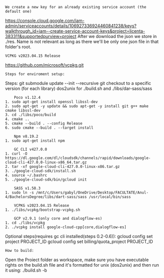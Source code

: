     We create a new key for an already existing service account (the default one)
https://console.cloud.google.com/iam-admin/serviceaccounts/details/106927336924460841238/keys?walkthrough_id=iam--create-service-account-keys&project=licenta-383311&supportedpurview=project
    After we download the json we store in ./res. Name is not relevant as long as there we'll be only one json 
file in that folder's root.

    VCPKG v2023.04.15 Release
https://github.com/microsoft/vcpkg.git

    Steps for enviroment setup:
Steps:
    git submodule update --init --recursive
    git checkout to a specific version (for each library)
    dos2unix for ./build.sh and ./libs/dar-sass/sass

        Poco v1.12.4
    1. sudo apt-get install openssl libssl-dev
    2. sudo apt-get -y update && sudo apt-get -y install git g++ make cmake libssl-dev
    3. cd ./libs/poco/build
    4. cmake ..
    5. cmake --build . --config Release
    6. sudo cmake --build . --target install

        Npm v8.19.2
    1. sudo apt-get install npm

        GC CLI v427.0.0
    1. curl -O https://dl.google.com/dl/cloudsdk/channels/rapid/downloads/google-cloud-cli-427.0.0-linux-x86_64.tar.gz
    2. tar -xf google-cloud-cli-427.0.0-linux-x86.tar.gz
    3. ./google-cloud-sdk/install.sh
    4. source ~/.bashrc
    5. ./google-cloud-sdk/bin/gcloud init

        SASS v1.58.3
    1. sudo ln -s /mnt/c/Users/gabyl/OneDrive/Desktop/FACULTATE/Anul-4/BachelorsDegree/libs/dart-sass/sass /usr/local/bin/sass

        VCPKG v2023.04.15 Release
    1. ./libs/vcpkg/bootstrap-vcpkg.sh

        GCP v2.9.1 (only core and dialogflow-es)
    1. cd ./libs/vcpkg
    2. ./vcpkg install google-cloud-cpp[core,dialogflow-es]

Optional steps(requires gc cli installed(steps 0.2-0.6)):
gcloud config set project PROJECT_ID
gcloud config set billing/quota_project PROJECT_ID

    How to build:
Open the Proiect folder as workspace, make sure you have executable rights on the build.sh file and it's formatted for unix (dos2unix) and then run it using: ./build.sh -b